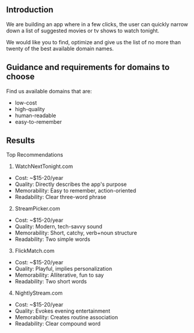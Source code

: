 ## Introduction

We are building an app where in a few clicks, the user can quickly narrow down a list of suggested movies or tv shows to watch tonight.

We would like you to find, optimize and give us the list of no more than twenty of the best available domain names.

## Guidance and requirements for domains to choose

Find us available domains that are:

- low-cost
- high-quality
- human-readable
- easy-to-remember

## Results

Top Recommendations

1. WatchNextTonight.com

- Cost: ~$15-20/year
- Quality: Directly describes the app's purpose
- Memorability: Easy to remember, action-oriented
- Readability: Clear three-word phrase

2. StreamPicker.com

- Cost: ~$15-20/year
- Quality: Modern, tech-savvy sound
- Memorability: Short, catchy, verb+noun structure
- Readability: Two simple words

3. FlickMatch.com

- Cost: ~$15-20/year
- Quality: Playful, implies personalization
- Memorability: Alliterative, fun to say
- Readability: Two short words

4. NightlyStream.com

- Cost: ~$15-20/year
- Quality: Evokes evening entertainment
- Memorability: Creates routine association
- Readability: Clear compound word

